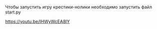 Чтобы запустить игру крестики-нолики необходимо запустить файл start.py


https://youtu.be/IHWyWcEA8lY
